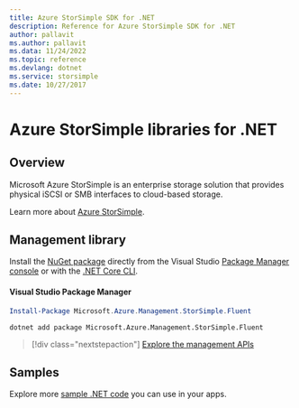 ```yaml
---
title: Azure StorSimple SDK for .NET
description: Reference for Azure StorSimple SDK for .NET
author: pallavit
ms.author: pallavit
ms.data: 11/24/2022
ms.topic: reference
ms.devlang: dotnet
ms.service: storsimple
ms.date: 10/27/2017
---
```

# Azure StorSimple libraries for .NET

## Overview

Microsoft Azure StorSimple is an enterprise storage solution that provides physical iSCSI or SMB interfaces to cloud-based storage. 

Learn more about [Azure StorSimple](/azure/storsimple/).	

## Management library

Install the [NuGet package](https://www.nuget.org/packages/Microsoft.Azure.Management.StorSimple.Fluent) directly from the Visual Studio [Package Manager console][PackageManager] or with the [.NET Core CLI][DotNetCLI].

#### Visual Studio Package Manager

```powershell
Install-Package Microsoft.Azure.Management.StorSimple.Fluent
```

```dotnetcli
dotnet add package Microsoft.Azure.Management.StorSimple.Fluent
```

> [!div class="nextstepaction"]
> [Explore the management APIs](/dotnet/api/overview/azure/monitor/management)

## Samples

Explore more [sample .NET code](https://azure.microsoft.com/resources/samples/?platform=dotnet) you can use in your apps.

[PackageManager]: https://docs.microsoft.com/nuget/tools/package-manager-console
[DotNetCLI]: https://docs.microsoft.com/dotnet/core/tools/dotnet-add-package